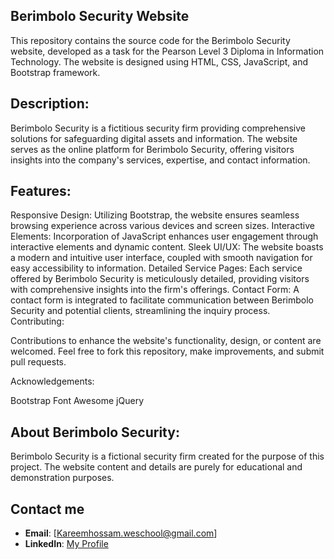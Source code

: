 ## Berimbolo Security Website

This repository contains the source code for the Berimbolo Security website, developed as a task for the Pearson Level 3 Diploma in Information Technology. The website is designed using HTML, CSS, JavaScript, and Bootstrap framework.

## Description:

Berimbolo Security is a fictitious security firm providing comprehensive solutions for safeguarding digital assets and information. The website serves as the online platform for Berimbolo Security, offering visitors insights into the company's services, expertise, and contact information.

## Features:

Responsive Design: Utilizing Bootstrap, the website ensures seamless browsing experience across various devices and screen sizes.
Interactive Elements: Incorporation of JavaScript enhances user engagement through interactive elements and dynamic content.
Sleek UI/UX: The website boasts a modern and intuitive user interface, coupled with smooth navigation for easy accessibility to information.
Detailed Service Pages: Each service offered by Berimbolo Security is meticulously detailed, providing visitors with comprehensive insights into the firm's offerings.
Contact Form: A contact form is integrated to facilitate communication between Berimbolo Security and potential clients, streamlining the inquiry process.
Contributing:

Contributions to enhance the website's functionality, design, or content are welcomed. Feel free to fork this repository, make improvements, and submit pull requests.


Acknowledgements:

Bootstrap
Font Awesome
jQuery
## About Berimbolo Security:

Berimbolo Security is a fictional security firm created for the purpose of this project. The website content and details are purely for educational and demonstration purposes.


## Contact me
- **Email**: [Kareemhossam.weschool@gmail.com]
- **LinkedIn**: [My Profile](www.linkedin.com/in/kareem-hossam-ghorab-a52b35235/)


